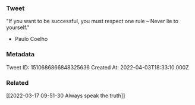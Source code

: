 ### Tweet
"If you want to be successful, you must respect one rule – Never lie to yourself."

- Paulo Coelho

### Metadata
Tweet ID: 1510686866848325636
Created At: 2022-04-03T18:33:10.000Z

### Related
[[2022-03-17 09-51-30 Always speak the truth]]

